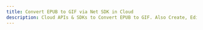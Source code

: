 ---title: Convert EPUB to GIF via Net SDK in Clouddescription: Cloud APIs & SDKs to Convert EPUB to GIF. Also Create, Edit & Render Microsoft Word & OpenOffice documents in the Cloud.---